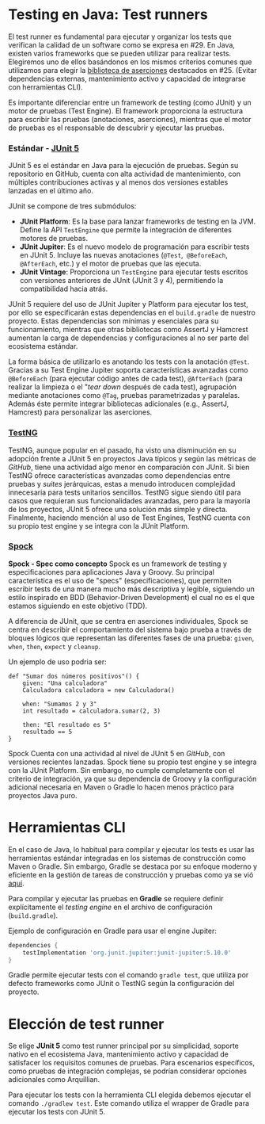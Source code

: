 # Testing en Java: Test runners

El test runner es fundamental para ejecutar y organizar los tests que verifican la calidad de un software como se expresa en #29. En Java, existen varios frameworks que se pueden utilizar para realizar tests. Elegiremos uno de ellos basándonos en los mismos criterios comunes que utilizamos para elegir la [biblioteca de aserciones](testing_aserciones.md) destacados en #25. (Evitar dependencias externas, mantenimiento activo y capacidad de integrarse con herramientas CLI).

Es importante diferenciar entre un framework de testing (como JUnit) y un motor de pruebas (Test Engine). El framework proporciona la estructura para escribir las pruebas (anotaciones, aserciones), mientras que el motor de pruebas es el responsable de descubrir y ejecutar las pruebas.

### Estándar - [JUnit 5](https://github.com/junit-team/junit5)

JUnit 5 es el estándar en Java para la ejecución de pruebas. Según su repositorio en GitHub, cuenta con alta actividad de mantenimiento, con múltiples contribuciones activas y al menos dos versiones estables lanzadas en el último año.

JUnit se compone de tres submódulos:

- **JUnit Platform**: Es la base para lanzar frameworks de testing en la JVM. Define la API `TestEngine` que permite la integración de diferentes motores de pruebas.
- **JUnit Jupiter**: Es el nuevo modelo de programación para escribir tests en JUnit 5. Incluye las nuevas anotaciones (`@Test`,` @BeforeEach`, `@AfterEach`, etc.) y el motor de pruebas que las ejecuta.
- **JUnit Vintage**: Proporciona un `TestEngine` para ejecutar tests escritos con versiones anteriores de JUnit (JUnit 3 y 4), permitiendo la compatibilidad hacia atrás.

JUnit 5 requiere del uso de JUnit Jupiter y Platform para ejecutar los test, por ello se especificarán estas dependencias en el `build.gradle` de nuestro proyecto. Estas dependencias son mínimas y esenciales para su funcionamiento, mientras que otras bibliotecas como AssertJ y Hamcrest aumentan la carga de dependencias y configuraciones al no ser parte del ecosistema estándar.

La forma básica de utilizarlo es anotando los tests con la anotación `@Test`. 
Gracias a su Test Engine Jupiter soporta características avanzadas como `@BeforeEach` (para ejecutar código antes de cada test), `@AfterEach` (para realizar la limpieza o el "*tear down* después de cada test), agrupación mediante anotaciones como `@Tag`, pruebas parametrizadas y paralelas. Además éste permite integrar bibliotecas adicionales (e.g., AssertJ, Hamcrest) para personalizar las aserciones.

### [TestNG](https://github.com/testng-team/testng)

TestNG, aunque popular en el pasado, ha visto una disminución en su adopción frente a JUnit 5 en proyectos Java típicos y según las métricas de *GitHub*, tiene una actividad algo menor en comparación con JUnit. Si bien TestNG ofrece características avanzadas como dependencias entre pruebas y *suites* jerárquicas, estas a menudo introducen complejidad innecesaria para tests unitarios sencillos. TestNG sigue siendo útil para casos que requieran sus funcionalidades avanzadas, pero para la mayoría de los proyectos, JUnit 5 ofrece una solución más simple y directa. Finalmente, haciendo mención al uso de Test Engines, TestNG cuenta con su propio test engine y se integra con la JUnit Platform.


### [Spock](https://github.com/spockframework/spock)

**Spock - Spec como concepto**
Spock es un framework de testing y especificaciones para aplicaciones Java y Groovy. Su principal característica es el uso de "specs" (especificaciones), que permiten escribir tests de una manera mucho más descriptiva y legible, siguiendo un estilo inspirado en BDD (Behavior-Driven Development) el cual no es el que estamos siguiendo en este objetivo (TDD).

A diferencia de JUnit, que se centra en aserciones individuales, Spock se centra en describir el comportamiento del sistema bajo prueba a través de bloques lógicos que representan las diferentes fases de una prueba: `given`, `when`, `then`, `expect` y `cleanup`.

Un ejemplo de uso podria ser:

    def "Sumar dos números positivos"() {
        given: "Una calculadora"
        Calculadora calculadora = new Calculadora()

        when: "Sumamos 2 y 3"
        int resultado = calculadora.sumar(2, 3)

        then: "El resultado es 5"
        resultado == 5
    }

 Spock Cuenta con una actividad al nivel de JUnit 5 en *GitHub*, con versiones recientes lanzadas. Spock tiene su propio test engine y se integra con la JUnit Platform. Sin embargo, no cumple completamente con el criterio de integración, ya que su dependencia de Groovy y la configuración adicional necesaria en Maven o Gradle lo hacen menos práctico para proyectos Java puro.

# Herramientas CLI

En el caso de Java, lo habitual para compilar y ejecutar los tests es usar las herramientas estándar integradas en los sistemas de construcción como Maven o Gradle. Sin embargo, Gradle se destaca por su enfoque moderno y eficiente en la gestión de tareas de construcción y pruebas como ya se vió [aquí](gestor_tareas.md).

Para compilar y ejecutar las pruebas en **Gradle** se requiere definir explícitamente el *testing engine* en el archivo de configuración (`build.gradle`).  

Ejemplo de configuración en Gradle para usar el engine Jupiter:

```gradle
dependencies {
    testImplementation 'org.junit.jupiter:junit-jupiter:5.10.0'
}
```

Gradle permite ejecutar tests con el comando `gradle test`, que utiliza por defecto frameworks como JUnit o TestNG según la configuración del proyecto.

# Elección de test runner

Se elige **JUnit 5** como test runner principal por su simplicidad, soporte nativo en el ecosistema Java, mantenimiento activo y capacidad de satisfacer los requisitos comunes de pruebas. Para escenarios específicos, como pruebas de integración complejas, se podrían considerar opciones adicionales como Arquillian. 

Para ejecutar los tests con la herramienta CLI elegida debemos ejecutar el comando `./gradlew test`. Este comando utiliza el wrapper de Gradle para ejecutar los tests con JUnit 5.